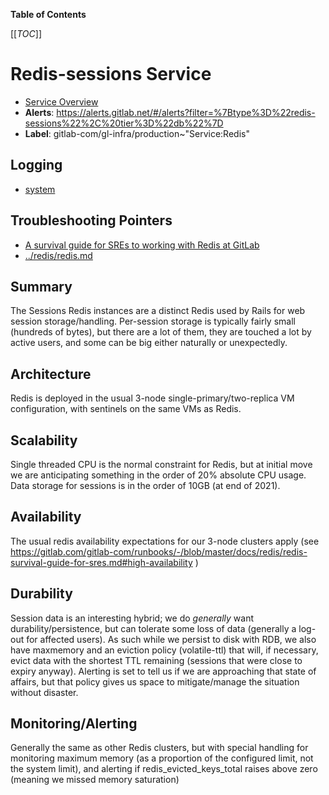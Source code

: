 <!-- MARKER: do not edit this section directly. Edit services/service-catalog.yml then run scripts/generate-docs -->

**Table of Contents**

[[_TOC_]]

#  Redis-sessions Service
* [Service Overview](https://dashboards.gitlab.net/d/redis-sessions-main/redis-sessions-overview)
* **Alerts**: https://alerts.gitlab.net/#/alerts?filter=%7Btype%3D%22redis-sessions%22%2C%20tier%3D%22db%22%7D
* **Label**: gitlab-com/gl-infra/production~"Service:Redis"

## Logging

* [system](https://log.gprd.gitlab.net/goto/e9073e6e3b9eb444a47e2a396d711c22)

## Troubleshooting Pointers

* [A survival guide for SREs to working with Redis at GitLab](../redis/redis-survival-guide-for-sres.md)
* [../redis/redis.md](../redis/redis.md)
<!-- END_MARKER -->

## Summary

The Sessions Redis instances are a distinct Redis used by Rails for web session storage/handling.  Per-session storage is typically fairly small (hundreds of bytes), but there are a lot of them, they are touched a lot by active users, and some can be big either naturally or unexpectedly.

## Architecture

Redis is deployed in the usual 3-node single-primary/two-replica VM configuration, with sentinels on the same VMs as Redis.

<!-- ## Performance -->

## Scalability
Single threaded CPU is the normal constraint for Redis, but at initial move we are anticipating something in the order of 20% absolute CPU usage.  Data storage for sessions is in the order of 10GB (at end of 2021).

## Availability

The usual redis availability expectations for our 3-node clusters apply (see https://gitlab.com/gitlab-com/runbooks/-/blob/master/docs/redis/redis-survival-guide-for-sres.md#high-availability )

## Durability

Session data is an interesting hybrid; we do *generally* want durability/persistence, but can tolerate some loss of data (generally a log-out for affected users).  As such while we persist to disk with RDB, we also have maxmemory and an eviction policy (volatile-ttl) that will, if necessary, evict data with the shortest TTL remaining (sessions that were close to expiry anyway).  Alerting is set to tell us if we are approaching that state of affairs, but that policy gives us space to mitigate/manage the situation without disaster.

<!-- ## Security/Compliance -->

## Monitoring/Alerting

Generally the same as other Redis clusters, but with special handling for monitoring maximum memory (as a proportion of the configured limit, not the system limit), and alerting if redis_evicted_keys_total raises above zero (meaning we missed memory saturation)

<!-- ## Links to further Documentation -->
